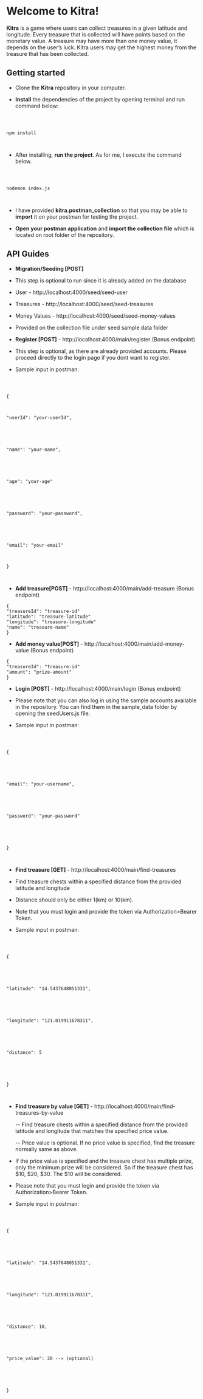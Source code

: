# Welcome to Kitra!

**Kitra** is a game where users can collect treasures in a given latitude and longitude. Every treasure that is collected will have points based on the monetary value. A treasure may have more than one money value, it depends on the user’s luck. Kitra users may get the highest money from the treasure that has been collected.

## Getting started

- Clone the **Kitra** repository in your computer.

- **Install** the dependencies of the project by opening terminal and run command below:

```



npm install



```

- After installing, **run the project**. As for me, I execute the command below.

```



nodemon index.js



```

- I have provided **kitra.postman_collection** so that you may be able to **import** it on your postman for testing the project.

- **Open your postman application** and **import the collection file** which is located on root folder of the repository.

## API Guides

- **Migration/Seeding [POST]**

- This step is optional to run since it is already added on the database

- User - http://localhost:4000/seed/seed-user

- Treasures - http://localhost:4000/seed/seed-treasures

- Money Values - http://localhost:4000/seed/seed-money-values

- Provided on the collection file under seed sample data folder

- **Register [POST]** - http://localhost:4000/main/register (Bonus endpoint)

- This step is optional, as there are already provided accounts. Please proceed directly to the login page if you dont want to register.

- Sample input in postman:

```



{



"userId": "your-userId",





"name": "your-name",





"age": "your-age"





"password": "your-password",





"email": "your-email"



}



```

- **Add treasure[POST]** - http://localhost:4000/main/add-treasure (Bonus endpoint)

```
{
"treasureId": "treasure-id"
"latitude": "treasure-latitude"
"longitude": "treasure-longitude"
"name": "treasure-name"
}
```

- **Add money value[POST]** - http://localhost:4000/main/add-money-value (Bonus endpoint)

```
{
"treasureId": "treasure-id"
"amount": "prize-amount"
}
```

- **Login [POST]** - http://localhost:4000/main/login (Bonus endpoint)

- Please note that you can also log in using the sample accounts available in the repository. You can find them in the sample_data folder by opening the seedUsers.js file.

- Sample input in postman:

```



{





"email": "your-username",





"password": "your-password"





}



```

- **Find treasure [GET]** - http://localhost:4000/main/find-treasures

- Find treasure chests within a specified distance from the provided latitude and longitude

- Distance should only be either 1(km) or 10(km).

- Note that you must login and provide the token via Authorization>Bearer Token.

- Sample input in postman:

```



{





"latitude": "14.5437648051331",





"longitude": "121.019911678311",





"distance": 5





}



```

- **Find treasure by value [GET]** - http://localhost:4000/main/find-treasures-by-value

  -- Find treasure chests within a specified distance from the provided latitude and longitude that matches the specified price value.

  -- Price value is optional. If no price value is specified, find the treasure normally same as above.

- If the price value is specified and the treasure chest has multiple prize, only the minimum prize will be considered. So if the treasure chest has $10, $20, $30. The $10 will be considered.

- Please note that you must login and provide the token via Authorization>Bearer Token.

- Sample input in postman:

```



{





"latitude": "14.5437648051331",





"longitude": "121.019911678311",





"distance": 10,





"price_value": 20 --> (optional)





}



```
